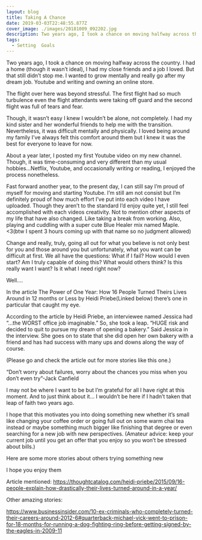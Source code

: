 ```yaml
---
layout: blog
title: Taking A Chance
date: 2019-03-03T22:48:55.877Z
cover_image: ./images/20181009_092202.jpg
description: Two years ago, I took a chance on moving halfway across the country. I had a home (though it wasn’t ideal), I had my close friends and a job I loved. But that still didn’t stop me. I wanted to grow mentally and really go after my dream job. Youtube and writing and owning an online store. 
tags:
  - Setting  Goals
---
```

Two years ago, I took a chance on moving halfway across the country. I had a home (though it wasn’t ideal), I had my close friends and a job I loved. But that still didn’t stop me. I wanted to grow mentally and really go after my dream job. Youtube and writing and owning an online store. 

The flight over here was beyond stressful. The first flight had so much turbulence even the flight attendants were taking off guard and the second flight was full of tears and fear. 

Though, it wasn’t easy I knew I wouldn’t be alone, not completely. I had my kind sister and her wonderful friends to help me with the transition. Nevertheless, it was difficult mentally and physically. I loved being around my family I’ve always felt this comfort around them but I knew it was the best for everyone to leave for now. 

About a year later, I posted my first Youtube video on my new channel. Though, it was time-consuming and very different than my usual hobbies...Netflix, Youtube, and occasionally writing or reading, I enjoyed the process nonetheless. 

Fast forward another year, to the present day, I can still say I’m proud of myself for moving and starting Youtube. I’m still am not consist but I’m definitely proud of how much effort I’ve put into each video I have uploaded. Though they aren’t to the standard I’d enjoy quite yet, I still feel accomplished with each videos creativity. Not to mention other aspects of my life that have also changed. Like taking a break from working. Also, playing and cuddling with a super cute Blue Healer mix named Maple. <3(btw I spent 3 hours coming up with that name so no judgment allowed)



Change and really, truly, going all out for what you believe is not only best for you and those around you but unfortunately, what you want can be difficult at first. We all have the questions:  What if I fail? How would I even start? Am I truly capable of doing this? What would others think? Is this really want I want? Is it what I need right now? 



Well….

In the article The Power of One Year: How 16 People Turned Theirs Lives Around in 12 months or Less by Heidi Priebe(Linked below) there’s one in particular that caught my eye.

According to the article by Heidi Priebe, an interviewee named Jessica had  “...the WORST office job imaginable.” So, she took a leap. “HUGE risk and decided to quit to pursue my dream of opening a bakery.” Said Jessica in the interview. She goes on to state that she did open her own bakery with a friend and has had success with many ups and downs along the way of course. 

(Please go and check the article out for more stories like this one.) 



“Don’t worry about failures, worry about the chances you miss when you don’t even try”-Jack Canfield



I may not be where I want to be but I’m grateful for all I have right at this moment. And to just think about it… I wouldn’t be here if I hadn’t taken that leap of faith two years ago.



I hope that this motivates you into doing something new whether it’s small like changing your coffee order or going full out on some warm chai tea instead or maybe something much bigger like finishing that degree or even searching for a new job with new perspectives. (Amateur advice: keep your current job until you get an offer that you enjoy so you won’t be stressed about bills.)



Here are some more stories about others trying something new 

I hope you enjoy them



Article mentioned: https://thoughtcatalog.com/heidi-priebe/2015/09/16-people-explain-how-drastically-their-lives-turned-around-in-a-year/



Other amazing stories:



https://www.businessinsider.com/10-ex-criminals-who-completely-turned-their-careers-around-2012-6#quarterback-michael-vick-went-to-prison-for-18-months-for-running-a-dog-fighting-ring-before-getting-signed-by-the-eagles-in-2009-11
